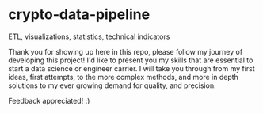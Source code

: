 # crypto-data-pipeline
ETL, visualizations, statistics, technical indicators 


Thank you for showing up here in this repo, please follow my journey of developing this project!
I'd like to present you my skills that are essential to start a data science or engineer carrier. 
I will take you through from my first ideas, first attempts, to the more complex methods, and more in depth solutions to my ever growing demand for quality, and precision.

Feedback appreciated! :)
